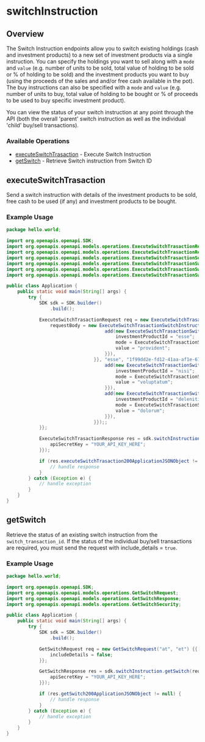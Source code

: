 # switchInstruction

## Overview

The Switch Instruction endpoints allow you to switch existing holdings (cash and investment products) to a new set of investment products via a single instruction. You can specify the holdings you want to sell along with a `mode` and `value` (e.g. number of units to be sold, total value of holding to be sold or % of holding to be sold) and the investment products you want to buy (using the proceeds of the sales and and/or free cash available in the pot). The buy instructions can also be specified with a `mode` and `value` (e.g. number of units to buy, total value of holding to be bought or % of proceeds to be used to buy specific investment product). 

You can view the status of your switch instruction at any point through the API (both the overall 'parent' switch instruction as well as the individual 'child' buy/sell transactions).

### Available Operations

* [executeSwitchTrasaction](#executeswitchtrasaction) - Execute Switch Instruction
* [getSwitch](#getswitch) - Retrieve Switch instruction from Switch ID

## executeSwitchTrasaction

Send a switch instruction with details of the investment products to be sold, free cash to be used (if any) and investment products to be bought.

### Example Usage

```java
package hello.world;

import org.openapis.openapi.SDK;
import org.openapis.openapi.models.operations.ExecuteSwitchTrasactionRequest;
import org.openapis.openapi.models.operations.ExecuteSwitchTrasactionResponse;
import org.openapis.openapi.models.operations.ExecuteSwitchTrasactionSecurity;
import org.openapis.openapi.models.operations.ExecuteSwitchTrasactionSwitchInstructionRequest;
import org.openapis.openapi.models.operations.ExecuteSwitchTrasactionSwitchInstructionRequestEachBuyOrSellInstructionOfTheSwitchRequest;
import org.openapis.openapi.models.operations.ExecuteSwitchTrasactionSwitchInstructionRequestEachBuyOrSellInstructionOfTheSwitchRequestModeEnum;

public class Application {
    public static void main(String[] args) {
        try {
            SDK sdk = SDK.builder()
                .build();

            ExecuteSwitchTrasactionRequest req = new ExecuteSwitchTrasactionRequest("sapiente") {{
                requestBody = new ExecuteSwitchTrasactionSwitchInstructionRequest(                new org.openapis.openapi.models.operations.ExecuteSwitchTrasactionSwitchInstructionRequestEachBuyOrSellInstructionOfTheSwitchRequest[]{{
                                    add(new ExecuteSwitchTrasactionSwitchInstructionRequestEachBuyOrSellInstructionOfTheSwitchRequest("a", ExecuteSwitchTrasactionSwitchInstructionRequestEachBuyOrSellInstructionOfTheSwitchRequestModeEnum.VALUE, "quas") {{
                                        investmentProductId = "esse";
                                        mode = ExecuteSwitchTrasactionSwitchInstructionRequestEachBuyOrSellInstructionOfTheSwitchRequestModeEnum.UNIT;
                                        value = "provident";
                                    }}),
                                }}, "esse", "1f99dd2e-fd12-41aa-af1e-674bdb04f157",                 new org.openapis.openapi.models.operations.ExecuteSwitchTrasactionSwitchInstructionRequestEachBuyOrSellInstructionOfTheSwitchRequest[]{{
                                    add(new ExecuteSwitchTrasactionSwitchInstructionRequestEachBuyOrSellInstructionOfTheSwitchRequest("qui", ExecuteSwitchTrasactionSwitchInstructionRequestEachBuyOrSellInstructionOfTheSwitchRequestModeEnum.VALUE, "ex") {{
                                        investmentProductId = "nisi";
                                        mode = ExecuteSwitchTrasactionSwitchInstructionRequestEachBuyOrSellInstructionOfTheSwitchRequestModeEnum.PERCENTAGE;
                                        value = "voluptatum";
                                    }}),
                                    add(new ExecuteSwitchTrasactionSwitchInstructionRequestEachBuyOrSellInstructionOfTheSwitchRequest("architecto", ExecuteSwitchTrasactionSwitchInstructionRequestEachBuyOrSellInstructionOfTheSwitchRequestModeEnum.UNIT, "tenetur") {{
                                        investmentProductId = "deleniti";
                                        mode = ExecuteSwitchTrasactionSwitchInstructionRequestEachBuyOrSellInstructionOfTheSwitchRequestModeEnum.VALUE;
                                        value = "dolorum";
                                    }}),
                                }});;
            }};            

            ExecuteSwitchTrasactionResponse res = sdk.switchInstruction.executeSwitchTrasaction(req, new ExecuteSwitchTrasactionSecurity("quasi") {{
                apiSecretKey = "YOUR_API_KEY_HERE";
            }});

            if (res.executeSwitchTrasaction200ApplicationJSONObject != null) {
                // handle response
            }
        } catch (Exception e) {
            // handle exception
        }
    }
}
```

## getSwitch

Retrieve the status of an existing switch instruction from the `switch_transaction_id`. If the status of the individual buy/sell transactions are required, you must send the request with include_details = `true`.

### Example Usage

```java
package hello.world;

import org.openapis.openapi.SDK;
import org.openapis.openapi.models.operations.GetSwitchRequest;
import org.openapis.openapi.models.operations.GetSwitchResponse;
import org.openapis.openapi.models.operations.GetSwitchSecurity;

public class Application {
    public static void main(String[] args) {
        try {
            SDK sdk = SDK.builder()
                .build();

            GetSwitchRequest req = new GetSwitchRequest("at", "et") {{
                includeDetails = false;
            }};            

            GetSwitchResponse res = sdk.switchInstruction.getSwitch(req, new GetSwitchSecurity("voluptate") {{
                apiSecretKey = "YOUR_API_KEY_HERE";
            }});

            if (res.getSwitch200ApplicationJSONObject != null) {
                // handle response
            }
        } catch (Exception e) {
            // handle exception
        }
    }
}
```
